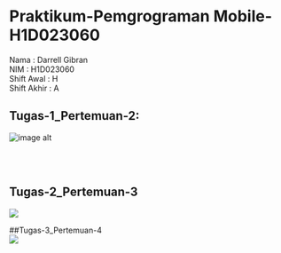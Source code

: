 # Praktikum-Pemgrograman Mobile-H1D023060
Nama           : Darrell Gibran<br>
NIM            : H1D023060<br>
Shift Awal     : H<br>
Shift Akhir    : A

## Tugas-1_Pertemuan-2:<br>
![image alt](https://github.com/dagbrn/Praktikum-Pemrograman-Mobile_H1D023060_Tugas-1-Pertemuan-2/blob/3cc8dd9ef483415d4232c4b4124a3da096d39436/Screenshot%202025-09-14%20154451.png)

<br><br>
## Tugas-2_Pertemuan-3<br>
![](Tugas%202_Pertemuan%203.gif)<br>

##Tugas-3_Pertemuan-4<br>
![](Tugas%203_Pertemuan%204.gif)<br>